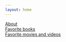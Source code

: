 ```yaml
---
layout: home
---
```

[About](/about/)  
[Favorite books](/books/)  
[Favorite movies and videos](/videos/)


